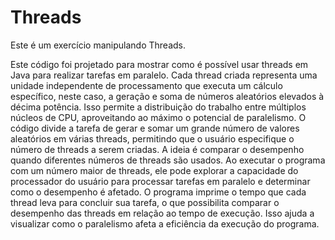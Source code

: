 # Threads
Este é um exercício manipulando Threads.

  Este código foi projetado para mostrar como é possível usar threads em Java para realizar tarefas em paralelo.
Cada thread criada representa uma unidade independente de processamento que executa um cálculo específico, neste caso, a geração e soma de números aleatórios elevados à décima potência. 
Isso permite a distribuição do trabalho entre múltiplos núcleos de CPU, aproveitando ao máximo o potencial de paralelismo.
  O código divide a tarefa de gerar e somar um grande número de valores aleatórios em várias threads, permitindo que o usuário especifique o número de threads a serem criadas. 
A ideia é comparar o desempenho quando diferentes números de threads são usados. Ao executar o programa com um número maior de threads, ele pode explorar a capacidade do processador do usuário para processar tarefas em paralelo e determinar como o desempenho é afetado.
  O programa imprime o tempo que cada thread leva para concluir sua tarefa, o que possibilita comparar o desempenho das threads em relação ao tempo de execução. Isso ajuda a visualizar como o paralelismo afeta a eficiência da execução do programa.

